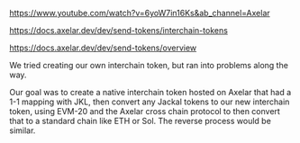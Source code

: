 https://www.youtube.com/watch?v=6yoW7in16Ks&ab_channel=Axelar

https://docs.axelar.dev/dev/send-tokens/interchain-tokens

https://docs.axelar.dev/dev/send-tokens/overview

We tried creating our own interchain token, but ran into problems along the way. 

Our goal was to create a native interchain token hosted on Axelar that had a 1-1 mapping with JKL, then convert any Jackal tokens to our new interchain token, using EVM-20 and the Axelar cross chain protocol to then convert that to a standard chain like ETH or Sol. The reverse process would be similar. 
